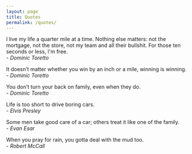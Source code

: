 ```yaml
---
layout: page
title: Quotes
permalink: /quotes/
---
```


I live my life a quarter mile at a time. Nothing else matters: not the mortgage, not the store, not my team and all their bullshit. For those ten seconds or less, I'm free.   
*- Dominic Toretto*

It doesn’t matter whether you win by an inch or a mile, winning is winning.  
*- Dominic Toretto*

You don’t turn your back on family, even when they do.  
*- Dominic Toretto*

Life is too short to drive boring cars.  
*- Elvis Presley*

Some men take good care of a car; others treat it like one of the family.  
*- Evan Esar*

When you pray for rain, you gotta deal with the mud too.  
*- Robert McCall*